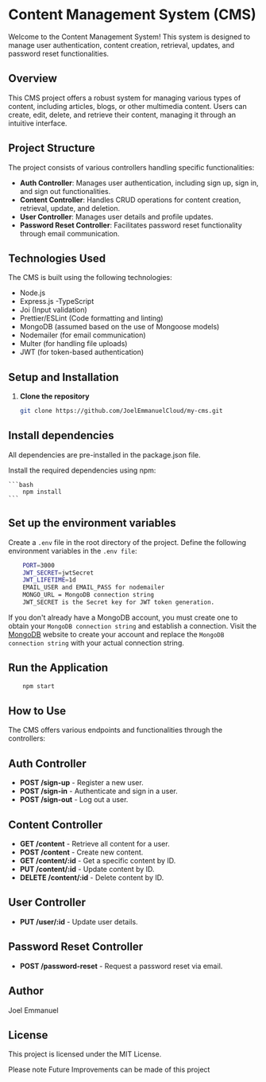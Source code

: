 # Content Management System (CMS)

Welcome to the Content Management System! This system is designed to manage user authentication, content creation, retrieval, updates, and password reset functionalities.

## Overview

This CMS project offers a robust system for managing various types of content, including articles, blogs, or other multimedia content. Users can create, edit, delete, and retrieve their content, managing it through an intuitive interface.

## Project Structure

The project consists of various controllers handling specific functionalities:

- **Auth Controller**: Manages user authentication, including sign up, sign in, and sign out functionalities.
- **Content Controller**: Handles CRUD operations for content creation, retrieval, update, and deletion.
- **User Controller**: Manages user details and profile updates.
- **Password Reset Controller**: Facilitates password reset functionality through email communication.

## Technologies Used

The CMS is built using the following technologies:

- Node.js
- Express.js
-TypeScript
- Joi (Input validation)
- Prettier/ESLint (Code formatting and linting)
- MongoDB (assumed based on the use of Mongoose models)
- Nodemailer (for email communication)
- Multer (for handling file uploads)
- JWT (for token-based authentication)

## Setup and Installation

1. **Clone the repository**

   ```bash
   git clone https://github.com/JoelEmmanuelCloud/my-cms.git
    ```

## Install dependencies

All dependencies are pre-installed in the package.json file.

Install the required dependencies using npm:

    ```bash
        npm install
    ```

## Set up the environment variables

Create a `.env` file in the root directory of the project. Define the following environment variables in the `.env file`:

```bash
    PORT=3000
    JWT_SECRET=jwtSecret
    JWT_LIFETIME=1d
    EMAIL_USER and EMAIL_PASS for nodemailer
    MONGO_URL = MongoDB connection string
    JWT_SECRET is the Secret key for JWT token generation.
```

If you don't already have a MongoDB account, you must create one to obtain your `MongoDB connection string` and establish a connection. Visit the [MongoDB](https://www.mongodb.com) website to create your account and replace the `MongoDB connection string` with your actual connection string.

## Run the Application

```bash
    npm start
```

## How to Use

The CMS offers various endpoints and functionalities through the controllers:

## Auth Controller

- **POST /sign-up** - Register a new user.
- **POST /sign-in** - Authenticate and sign in a user.
- **POST /sign-out** - Log out a user.

## Content Controller

- **GET /content** - Retrieve all content for a user.
- **POST /content** - Create new content.
- **GET /content/:id** - Get a specific content by ID.
- **PUT /content/:id** - Update content by ID.
- **DELETE /content/:id** - Delete content by ID.

## User Controller

- **PUT /user/:id** - Update user details.

## Password Reset Controller

- **POST /password-reset** - Request a password reset via email.

## Author

Joel Emmanuel

## License

This project is licensed under the MIT License.

Please note Future Improvements can be made of this project